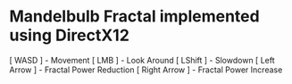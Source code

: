 Mandelbulb Fractal implemented using DirectX12
==============================================
[ WASD ] 		- Movement
[ LMB ] 		- Look Around
[ LShift ] 		- Slowdown
[ Left Arrow ] 		- Fractal Power Reduction
[ Right Arrow ] 	- Fractal Power Increase